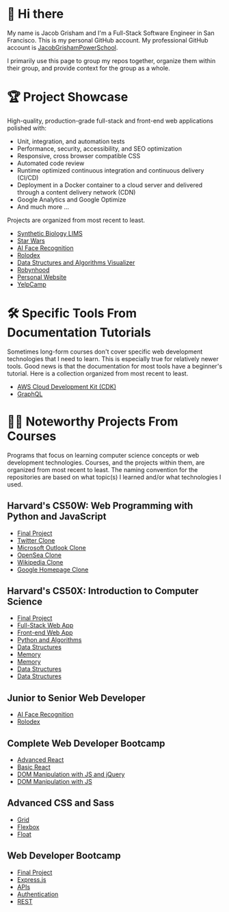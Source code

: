 # 👋 Hi there
My name is Jacob Grisham and I'm a Full-Stack Software Engineer in San Francisco. This is my personal GitHub account. My professional GitHub account is [JacobGrishamPowerSchool](https://github.com/JacobGrishamPowerSchool).

I primarily use this page to group my repos together, organize them within their group, and provide context for the group as a whole.

# 🏆 Project Showcase
High-quality, production-grade full-stack and front-end web applications polished with:
- Unit, integration, and automation tests
- Performance, security, accessibility, and SEO optimization
- Responsive, cross browser compatible CSS
- Automated code review
- Runtime optimized continuous integration and continuous delivery (CI/CD)
- Deployment in a Docker container to a cloud server and delivered through a content delivery network (CDN)
- Google Analytics and Google Optimize
- And much more ...

Projects are organized from most recent to least.

- [Synthetic Biology LIMS](https://github.com/JacobGrisham/Synthetic-Biology-LIMS)
- [Star Wars](https://github.com/JacobGrisham/Gatsby.js-and-Styled-Components)
- [AI Face Recognition](https://github.com/JacobGrisham/Next.js-Docker-Redis-Sessions-JWT)
- [Rolodex](https://github.com/JacobGrisham/React.js-Advanced-Hooks-and-Redux)
- [Data Structures and Algorithms Visualizer](https://github.com/JacobGrisham/Data-Structures-and-Algorithms-Visualizer)
- [Robynhood](https://github.com/JacobGrisham/Finance-Full-Stack-Web-App-using-Flask-and-SQL)
- [Personal Website](https://github.com/JacobGrisham/Professional-Portfolio)
- [YelpCamp](https://github.com/JacobGrisham/YelpCamp)

# 🛠 Specific Tools From Documentation Tutorials
Sometimes long-form courses don't cover specific web development technologies that I need to learn. This is especially true for relatively newer tools. Good news is that the documentation for most tools have a beginner's tutorial. Here is a collection organized from most recent to least.
- [AWS Cloud Development Kit (CDK)](https://github.com/JacobGrisham/aws-cdk)
- [GraphQL](https://github.com/JacobGrisham/graphql)

# 👩‍🏫 Noteworthy Projects From Courses
Programs that focus on learning computer science concepts or web development technologies. Courses, and the projects within them, are organized from most recent to least. The naming convention for the repositories are based on what topic(s) I learned and/or what technologies I used.

## Harvard's CS50W: Web Programming with Python and JavaScript
- [Final Project](https://github.com/JacobGrisham/Synthetic-Biology-LIMS)
- [Twitter Clone](https://github.com/JacobGrisham/Network-Single-Page-Full-Stack-Web-App-using-Django-and-Javascript)
- [Microsoft Outlook Clone](https://github.com/JacobGrisham/Mail-Single-Page-Full-Stack-Web-App-using-Django-and-Javascript)
- [OpenSea Clone](https://github.com/JacobGrisham/Commerce-Full-Stack-Web-App-using-Django)
- [Wikipedia Clone](https://github.com/JacobGrisham/Wiki-Full-Stack-Web-App-using-Django)
- [Google Homepage Clone](https://github.com/JacobGrisham/Google-Homepage-HTML-and-CSS)

## Harvard's CS50X: Introduction to Computer Science
- [Final Project](https://github.com/JacobGrisham/Data-Structures-and-Algorithms-Visualizer)
- [Full-Stack Web App](https://github.com/JacobGrisham/Finance-Full-Stack-Web-App-using-Flask-and-SQL)
- [Front-end Web App](https://github.com/JacobGrisham/Star-Wars-Front-End-Web-App-using-Flask)
- [Python and Algorithms](https://github.com/JacobGrisham/DNA-Identification-Algorithm-using-Python)
- [Data Structures](https://github.com/JacobGrisham/Spell-Checker-Data-Structures-using-C)
- [Memory](https://github.com/JacobGrisham/Photo-Filters-and-Memory-using-C)
- [Memory](https://github.com/JacobGrisham/Photo-Recovery-and-Memory-using-C)
- [Data Structures](https://github.com/JacobGrisham/Text-Analysis-Arrays-using-C)
- [Data Structures](https://github.com/JacobGrisham/Encryption-Arrays-using-C)

## Junior to Senior Web Developer
- [AI Face Recognition](https://github.com/JacobGrisham/Next.js-Docker-Redis-Sessions-JWT)
- [Rolodex](https://github.com/JacobGrisham/React.js-Advanced-Hooks-and-Redux)

## Complete Web Developer Bootcamp
- [Advanced React](https://github.com/JacobGrisham/React.js-Advanced)
- [Basic React](https://github.com/JacobGrisham/React.js-Fundamentals)
- [DOM Manipulation with JS and jQuery](https://github.com/JacobGrisham/DOM-Manipulation-using-Javascript-and-Jquery)
- [DOM Manipulation with JS](https://github.com/JacobGrisham/DOM-Manipulation-using-Javascript)

## Advanced CSS and Sass
- [Grid](https://github.com/JacobGrisham/Grid-Layout-with-Responsive-Design)
- [Flexbox](https://github.com/JacobGrisham/Flexbox-Layout-with-Responsive-Design)
- [Float](https://github.com/JacobGrisham/Float-Layout-with-Advanced-Responsive-Design)

## Web Developer Bootcamp
- [Final Project](https://github.com/JacobGrisham/YelpCamp)
- [Express.js](https://github.com/JacobGrisham/Advanced-Express.js)
- [APIs](https://github.com/JacobGrisham/Introduction-to-API-s)
- [Authentication](https://github.com/JacobGrisham/Authentication)
- [REST](https://github.com/JacobGrisham/RESTful-Routing)
